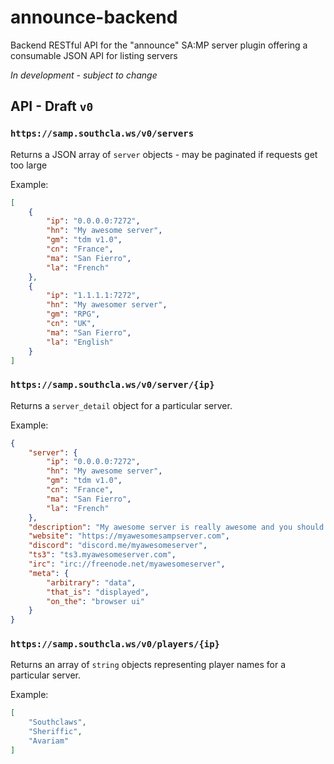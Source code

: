 # announce-backend

Backend RESTful API for the "announce" SA:MP server plugin offering a consumable JSON API for listing servers

*In development - subject to change*

## API - Draft `v0`

### `https://samp.southcla.ws/v0/servers`

Returns a JSON array of `server` objects - may be paginated if requests get too large

Example:

```json
[
    {
        "ip": "0.0.0.0:7272",
        "hn": "My awesome server",
        "gm": "tdm v1.0",
        "cn": "France",
        "ma": "San Fierro",
        "la": "French"
    },
    {
        "ip": "1.1.1.1:7272",
        "hn": "My awesomer server",
        "gm": "RPG",
        "cn": "UK",
        "ma": "San Fierro",
        "la": "English"
    }
]
```

### `https://samp.southcla.ws/v0/server/{ip}`

Returns a `server_detail` object for a particular server.

Example:

```json
{
    "server": {
        "ip": "0.0.0.0:7272",
        "hn": "My awesome server",
        "gm": "tdm v1.0",
        "cn": "France",
        "ma": "San Fierro",
        "la": "French"
    },
    "description": "My awesome server is really awesome and you should come play here because I am offering refunds for everyone, free stuff forever!",
    "website": "https://myawesomesampserver.com",
    "discord": "discord.me/myawesomeserver",
    "ts3": "ts3.myawesomeserver.com",
    "irc": "irc://freenode.net/myawesomeserver",
    "meta": {
        "arbitrary": "data",
        "that_is": "displayed",
        "on_the": "browser ui"
    }
}
```

### `https://samp.southcla.ws/v0/players/{ip}`

Returns an array of `string` objects representing player names for a particular server.

Example:

```json
[
    "Southclaws",
    "Sheriffic",
    "Avariam"
]
```
